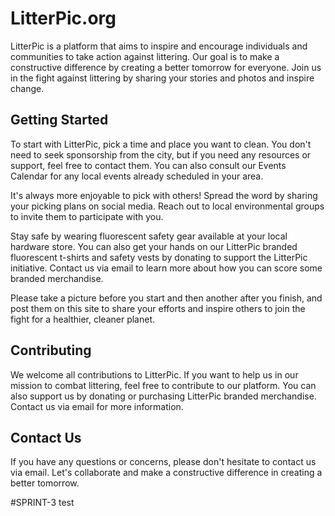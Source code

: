 # LitterPic.org

LitterPic is a platform that aims to inspire and encourage individuals and communities to take action against littering.
Our goal is to make a constructive difference by creating a better tomorrow for everyone. Join us in the fight against
littering by sharing your stories and photos and inspire change.

## Getting Started

To start with LitterPic, pick a time and place you want to clean. You don't need to seek sponsorship from the city, but
if you need any resources or support, feel free to contact them. You can also consult our Events Calendar for any local
events already scheduled in your area.

It's always more enjoyable to pick with others! Spread the word by sharing your picking plans on social media. Reach out
to local environmental groups to invite them to participate with you.

Stay safe by wearing fluorescent safety gear available at your local hardware store. You can also get your hands on our
LitterPic branded fluorescent t-shirts and safety vests by donating to support the LitterPic initiative. Contact us via
email to learn more about how you can score some branded merchandise.

Please take a picture before you start and then another after you finish, and post them on this site to share your
efforts and inspire others to join the fight for a healthier, cleaner planet.

## Contributing

We welcome all contributions to LitterPic. If you want to help us in our mission to combat littering, feel free to
contribute to our platform. You can also support us by donating or purchasing LitterPic branded merchandise. Contact us
via email for more information.

## Contact Us

If you have any questions or concerns, please don't hesitate to contact us via email. Let's collaborate and make a
constructive difference in creating a better tomorrow.

#SPRINT-3
test
